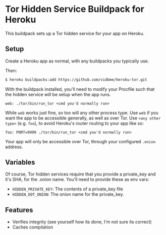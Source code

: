 # Tor Hidden Service Buildpack for Heroku

This buildpack sets up a Tor hidden service for your app on Heroku.

## Setup

Create a Heroku app as normal, with any buildpacks you typically use.

Then:

```bash
$ heroku buildpacks:add https://github.com/vidbme/heroku-tor.git
```

With the buildpack installed, you'll need to modify your Procfile such that
the hidden service will be setup when the app runs.

```Procfile
web: ./tor/bin/run_tor <cmd you'd normally run>
```

While `web` works just fine, so too will any other process type. Use `web`
if you want the app to be accessible generally, as well as over Tor. Use
`<any other type>` (e.g. `foo`), to avoid Heroku's router routing to your app like so:

```Procfile
foo: PORT=9999 ./tor/bin/run_tor <cmd you'd normally run>
```

Your app will only be accessible over Tor, through your configured
`.onion` address.

## Variables

Of course, Tor hidden services require that you provide a private_key and it's
SHA, for the .onion name. You'll need to provide these as env vars:

* `HIDDEN_PRIVATE_KEY`: The contents of a private_key file
* `HIDDEN_DOT_ONION`: The onion name for the private_key.

## Features

* Verifies integrity (see yourself how its done, I'm not sure its correct)
* Caches compilation